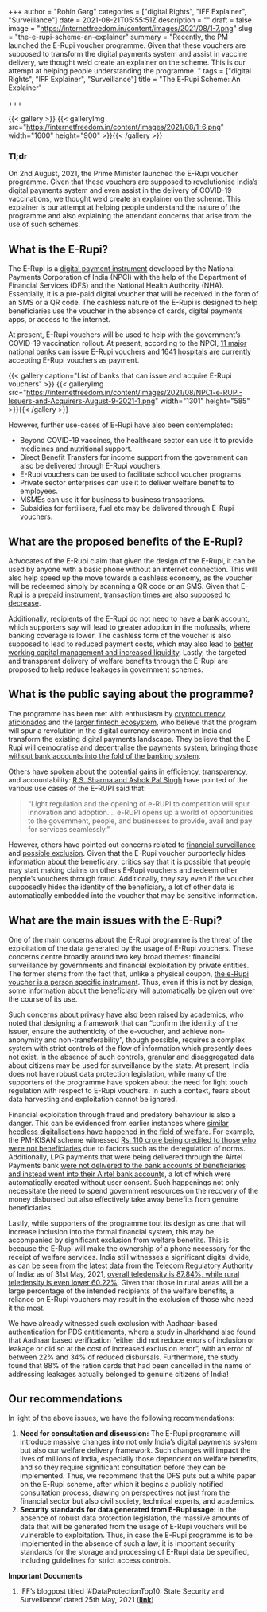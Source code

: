 +++
author = "Rohin Garg"
categories = ["digital Rights", "IFF Explainer", "Surveillance"]
date = 2021-08-21T05:55:51Z
description = ""
draft = false
image = "https://internetfreedom.in/content/images/2021/08/1-7.png"
slug = "the-e-rupi-scheme-an-explainer"
summary = "Recently, the PM launched the E-Rupi voucher programme. Given that these vouchers are supposed to transform the digital payments system and assist in vaccine delivery, we thought we’d create an explainer on the scheme. This is our attempt at helping people understanding the programme. "
tags = ["digital Rights", "IFF Explainer", "Surveillance"]
title = "The E-Rupi Scheme: An Explainer"

+++


{{< gallery >}}
{{< galleryImg  src="https://internetfreedom.in/content/images/2021/08/1-6.png" width="1600" height="900" >}}{{< /gallery >}}

>>>> <form><script src="https://checkout.razorpay.com/v1/payment-button.js" data-payment_button_id="pl_HLkgeWGQLMuddp" async> </script> </form>

### **Tl;dr**

On 2nd August, 2021, the Prime Minister launched the E-Rupi voucher programme. Given that these vouchers are supposed to revolutionise India’s digital payments system and even assist in the delivery of COVID-19 vaccinations, we thought we’d create an explainer on the scheme. This explainer is our attempt at helping people understand the nature of the programme and also explaining the attendant concerns that arise from the use of such schemes.

## What is the E-Rupi?

The E-Rupi is a [digital payment instrument](https://pib.gov.in/PressReleasePage.aspx?PRID=1743056) developed by the National Payments Corporation of India (NPCI) with the help of the Department of Financial Services (DFS) and the National Health Authority (NHA). Essentially, it is a pre-paid digital voucher that will be received in the form of an SMS or a QR code. The cashless nature of the E-Rupi is designed to help beneficiaries use the voucher in the absence of cards, digital payments apps, or access to the internet.

At present, E-Rupi vouchers will be used to help with the government’s COVID-19 vaccination rollout. At present, according to the NPCI, [11 major national banks](https://www.npci.org.in/what-we-do/upi/erupi-live-partners) can issue E-Rupi vouchers and [1641 hospitals](https://www.npci.org.in/PDF/npci/e-rupi/live-hospitals.pdf) are currently accepting E-Rupi vouchers as payment.

{{< gallery caption="List of banks that can issue and acquire E-Rupi vouchers" >}}
{{< galleryImg  src="https://internetfreedom.in/content/images/2021/08/NPCI-e-RUPI-Issuers-and-Acquirers-August-9-2021-1.png" width="1301" height="585" >}}{{< /gallery >}}

However, further use-cases of E-Rupi have also been contemplated:

* Beyond COVID-19 vaccines, the healthcare sector can use it to provide medicines and nutritional support.
* Direct Benefit Transfers for income support from the government can also be delivered through E-Rupi vouchers.
* E-Rupi vouchers can be used to facilitate school voucher programs.
* Private sector enterprises can use it to deliver welfare benefits to employees.
* MSMEs can use it for business to business transactions.
* Subsidies for fertilisers, fuel etc may be delivered through E-Rupi vouchers.

## What are the proposed benefits of the E-Rupi?

Advocates of the E-Rupi claim that given the design of the E-Rupi, it can be used by anyone with a basic phone without an internet connection. This will also help speed up the move towards a cashless economy, as the voucher will be redeemed simply by scanning a QR code or an SMS. Given that E-Rupi is a prepaid instrument, [transaction times are also supposed to decrease](https://indianexpress.com/article/explained/what-is-e-rupi-digital-currency-india-pm-modi-7433637/).

Additionally, recipients of the E-Rupi do not need to have a bank account, which supporters say will lead to greater adoption in the mofussils, where banking coverage is lower. The cashless form of the voucher is also supposed to lead to reduced payment costs, which may also lead to [better working capital management and increased liquidity](https://www.financialexpress.com/industry/sme/msme-tech-explained-what-e-rupi-launched-by-pm-modi-may-have-in-store-for-msmes-to-boost-digital-transactions/2304190/). Lastly, the targeted and transparent delivery of welfare benefits through the E-Rupi are proposed to help reduce leakages in government schemes.

## What is the public saying about the programme?

The programme has been met with enthusiasm by [cryptocurrency aficionados](https://economictimes.indiatimes.com/markets/cryptocurrency/can-e-rupi-become-the-game-changer-for-digital-currency-adoption-in-india/articleshow/85231288.cms) and the [larger fintech ecosystem](https://economictimes.indiatimes.com/industry/banking/finance/banking/deepak-sharma-of-kotak-mahindra-bank-explains-how-e-rupi-can-transform-payments-landscape/articleshow/85420109.cms?utm_source=contentofinterest&utm_medium=text&utm_campaign=cppst), who believe that the program will spur a revolution in the digital currency environment in India and transform the existing digital payments landscape. They believe that the E-Rupi will democratise and decentralise the payments system, [bringing those without bank accounts into the fold of the banking system](https://www.financialexpress.com/industry/sme/msme-tech-explained-what-e-rupi-launched-by-pm-modi-may-have-in-store-for-msmes-to-boost-digital-transactions/2304190/).

Others have spoken about the potential gains in efficiency, transparency, and accountability: [R.S. Sharma and Ashok Pal Singh](https://indianexpress.com/article/opinion/columns/how-e-rupi-can-transform-governments-welfare-schemes-7451162/) have pointed of the various use cases of the E-RUPI said that:

> “Light regulation and the opening of e-RUPI to competition will spur innovation and adoption.... e-RUPI opens up a world of opportunities to the government, people, and businesses to provide, avail and pay for services seamlessly.”

However, others have pointed out concerns related to [financial surveillance](https://www.medianama.com/2021/08/223-e-rupi-faq-npci-retail-voucher/) and [possible exclusion](https://theprint.in/theprint-essential/what-is-e-rupi-how-it-could-be-the-first-step-towards-launching-digital-currency-in-india/709256/).  Given that the E-Rupi voucher purportedly hides information about the beneficiary, critics say that it is possible that people may start making claims on others E-Rupi vouchers and redeem other people’s vouchers through fraud. Additionally, they say even if the voucher supposedly hides the identity of the beneficiary, a lot of other data is automatically embedded into the voucher that may be sensitive information.

## What are the main issues with the E-Rupi?

One of the main concerns about the E-Rupi programme is the threat of the exploitation of the data generated by the usage of E-Rupi vouchers. These concerns centre broadly around two key broad themes: financial surveillance by governments and financial exploitation by private entities. The former stems from the fact that, unlike a physical coupon, [the e-Rupi voucher is a person specific instrument](https://twitter.com/logic/status/1421753820556664834). Thus, even if this is not by design, some information about the beneficiary will automatically be given out over the course of its use.

Such [concerns about privacy have also been raised by academics](https://www.mdpi.com/2071-1050/12/8/3362), who noted  that designing a framework that can “confirm the identity of the issuer, ensure the authenticity of the e-voucher, and achieve non-anonymity and non-transferability”, though possible, requires a complex system with strict controls of the flow of information which presently does not exist. In the absence of such controls, granular and disaggregated data about citizens may be used for surveillance by the state. At present, India does not have robust data protection legislation, while many of the supporters of the programme have spoken about the need for light touch regulation with respect to E-Rupi vouchers. In such a context, fears about data harvesting and exploitation cannot be ignored.

Financial exploitation through fraud and predatory behaviour is also a danger. This can be evidenced from earlier instances where [similar heedless digitalisations have happened in the field of welfare](https://twitter.com/logic/status/1422412575027785731). For example, the PM-KISAN scheme witnessed [Rs. 110 crore being credited to those who were not beneficiaries](https://www.thehindu.com/news/national/tamil-nadu/pm-kisan-scheme-scam/article32599743.ece) due to factors such as the deregulation of norms. Additionally, LPG payments that were being delivered through the Airtel Payments bank [were not delivered to the bank accounts of beneficiaries and instead went into their Airtel bank account](https://thewire.in/banking/airtel-aadhaar-uidai)s, a lot of which were automatically created without user consent. Such happenings not only necessitate the need to spend government resources on the recovery of the money disbursed but also effectively take away benefits from genuine beneficiaries.

Lastly, while supporters of the programme tout its design as one that will increase inclusion into the formal financial system, this may be accompanied by significant exclusion from welfare benefits. This is because the E-Rupi will make the ownership of a phone necessary for the receipt of welfare services. India still witnesses a significant digital divide, as can be seen from the latest data from the Telecom Regulatory Authority of India: as of 31st May, 2021, [overall teledensity is 87.84%, while rural teledensity is even lower 60.22%](https://www.trai.gov.in/sites/default/files/PR_No.35of2021_0.pdf). Given that those in rural areas will be a large percentage of the intended recipients of the welfare benefits, a reliance on E-Rupi vouchers may result in the exclusion of those who need it the most.

We have already witnessed such exclusion with Aadhaar-based authentication for PDS entitlements, where [a study in Jharkhand](https://econweb.ucsd.edu/~kamurali/papers/Working%20Papers/ABBA%20(NBER%20WP%2026744).pdf) also found that Aadhaar based verification “either did not reduce errors of inclusion or leakage or did so at the cost of increased exclusion error”, with an error of between 22% and 34% of reduced disbursals. Furthermore, the study found that 88% of the ration cards that had been cancelled in the name of addressing leakages actually belonged to genuine citizens of India!

## Our recommendations

In light of the above issues, we have the following recommendations:

1. **Need for consultation and discussion:** The E-Rupi programme will introduce massive changes into not only India’s digital payments system but also our welfare delivery framework. Such changes will impact the lives of millions of India, especially those dependent on welfare benefits, and so they require significant consultation before they can be implemented. Thus, we recommend that the DFS puts out a white paper on the E-Rupi scheme, after which it begins a publicly notified consultation process, drawing on perspectives not just from the financial sector but also civil society, technical experts, and academics.
2. **Security standards for data generated from E-Rupi usage:** In the absence of robust data protection legislation, the massive amounts of data that will be generated from the usage of E-Rupi vouchers will be vulnerable to exploitation. Thus, in case the E-Rupi programme is to be implemented in the absence of such a law, it is important security standards for the storage and processing of E-Rupi data be specified, including guidelines for strict access controls.

**Important Documents**

1. IFF’s blogpost titled ‘#DataProtectionTop10: State Security and Surveillance’ dated 25th May, 2021 (**[link](https://internetfreedom.in/dataprotectiontop10-state-security-and-surveillance/)**)

> > > <form><script src="https://cdn.razorpay.com/static/widget/subscription-button.js" data-subscription_button_id="pl_HLk5qU1K35hmPH" data-button_theme="brand-color" async> </script> </form>









